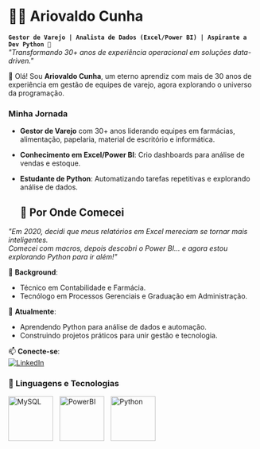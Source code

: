 # 🧙‍♂️ Ariovaldo Cunha

**`Gestor de Varejo | Analista de Dados (Excel/Power BI) | Aspirante a Dev Python 🚀`**  
*"Transformando 30+ anos de experiência operacional em soluções data-driven."*  


👋 Olá! Sou **Ariovaldo Cunha**, um eterno aprendiz com mais de 30 anos de experiência em gestão de equipes de varejo, agora explorando o universo da programação.  
### Minha Jornada  
- **Gestor de Varejo** com 30+ anos liderando equipes em farmácias, alimentação, papelaria, material de escritório e informática.  
- **Conhecimento em Excel/Power BI**: Crio dashboards para análise de vendas e estoque.  
- **Estudante de Python**: Automatizando tarefas repetitivas e explorando análise de dados.

  ## 🧩 Por Onde Comecei  
*"Em 2020, decidi que meus relatórios em Excel mereciam se tornar mais inteligentes.  
Comecei com macros, depois descobri o Power BI... e agora estou explorando Python para ir além!"*  

💼 **Background**:  
- Técnico em Contabilidade e Farmácia.  
- Tecnólogo em Processos Gerenciais e Graduação em Administração.  

🌱 **Atualmente**:  
- Aprendendo Python para análise de dados e automação.  
- Construindo projetos práticos para unir gestão e tecnologia.  

📫 **Conecte-se**:  
[![LinkedIn](https://img.shields.io/badge/-LinkedIn-blue?style=flat&logo=linkedin)](https://www.linkedin.com/in/ariovaldo-da-silva-cunha-680886362)

### 🤖 Linguagens e Tecnologias

              
<img 
    align="left" 
    alt="MySQL" 
    title="MySQL"
    width="90px" 
    style="padding-right: 10px;" 
    src="https://cdn.jsdelivr.net/gh/devicons/devicon@latest/icons/mysql/mysql-original-wordmark.svg" 
/>
<img 
    align="left" 
    alt="PowerBI"
    title="PowerBI" 
    width="90px" 
    style="padding-right: 10px;" 
   src="https://media.datacamp.com/legacy/v1714478776/re388xshtgihucfiiavf.png"
/>
<img 
    align="left" 
    alt="Python"
    title="Python" 
    width="90px" 
    style="padding-right: 10px;" 
    src="https://cdn.jsdelivr.net/gh/devicons/devicon@latest/icons/python/python-original-wordmark.svg"
/>

<br/>
<br/>


</p>
